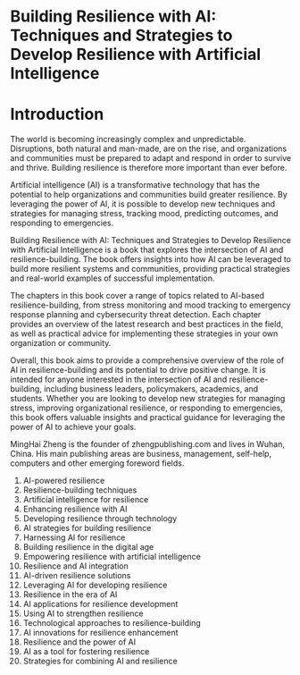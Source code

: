 # Building Resilience with AI: Techniques and Strategies to Develop Resilience with Artificial Intelligence

# Introduction

The world is becoming increasingly complex and unpredictable. Disruptions, both natural and man-made, are on the rise, and organizations and communities must be prepared to adapt and respond in order to survive and thrive. Building resilience is therefore more important than ever before.

Artificial intelligence (AI) is a transformative technology that has the potential to help organizations and communities build greater resilience. By leveraging the power of AI, it is possible to develop new techniques and strategies for managing stress, tracking mood, predicting outcomes, and responding to emergencies.

Building Resilience with AI: Techniques and Strategies to Develop Resilience with Artificial Intelligence is a book that explores the intersection of AI and resilience-building. The book offers insights into how AI can be leveraged to build more resilient systems and communities, providing practical strategies and real-world examples of successful implementation.

The chapters in this book cover a range of topics related to AI-based resilience-building, from stress monitoring and mood tracking to emergency response planning and cybersecurity threat detection. Each chapter provides an overview of the latest research and best practices in the field, as well as practical advice for implementing these strategies in your own organization or community.

Overall, this book aims to provide a comprehensive overview of the role of AI in resilience-building and its potential to drive positive change. It is intended for anyone interested in the intersection of AI and resilience-building, including business leaders, policymakers, academics, and students. Whether you are looking to develop new strategies for managing stress, improving organizational resilience, or responding to emergencies, this book offers valuable insights and practical guidance for leveraging the power of AI to achieve your goals.

MingHai Zheng is the founder of zhengpublishing.com and lives in Wuhan, China. His main publishing areas are business, management, self-help, computers and other emerging foreword fields.


1. AI-powered resilience
2. Resilience-building techniques
3. Artificial intelligence for resilience
4. Enhancing resilience with AI
5. Developing resilience through technology
6. AI strategies for building resilience
7. Harnessing AI for resilience
8. Building resilience in the digital age
9. Empowering resilience with artificial intelligence
10. Resilience and AI integration
11. AI-driven resilience solutions
12. Leveraging AI for developing resilience
13. Resilience in the era of AI
14. AI applications for resilience development
15. Using AI to strengthen resilience
16. Technological approaches to resilience-building
17. AI innovations for resilience enhancement
18. Resilience and the power of AI
19. AI as a tool for fostering resilience
20. Strategies for combining AI and resilience
